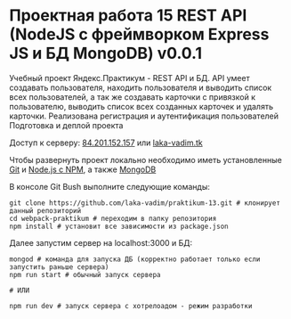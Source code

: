 # Проектная работа 15 REST API (NodeJS с фреймворком Express JS и БД MongoDB) v0.0.1
Учебный проект Яндекс.Практикум - REST API и БД. API умеет создавать пользователя, находить пользователя и выводить список всех пользователей, а так же создавать карточки с привязкой к пользователю, выводить список всех созданных карточек и удалять карточки. Реализована регистрация и аутентификация пользователей
Подготовка и деплой проекта

Доступ к серверу: [84.201.152.157](84.201.152.157) или [laka-vadim.tk](https://laka-vadim.tk)

Чтобы развернуть проект локально необходимо иметь установленные [Git](https://git-scm.com/) и [Node.js с NPM](https://nodejs.org/en/), а также [MongoDB](https://www.mongodb.com/)

В консоле Git Bush выполните следующие команды:
```
git clone https://github.com/laka-vadim/praktikum-13.git # клонирует данный репозиторий
cd webpack-praktikum # переходим в папку репозитория
npm install # установит все зависимости из package.json
```

Далее запустим сервер на localhost:3000 и БД:
```
mongod # команда для запуска ДБ (корректно работает только если запустить раньше сервера)
npm run start # обычный запуск сервера

# ИЛИ

npm run dev # запуск сервера с хотрелоадом - режим разработки
```
